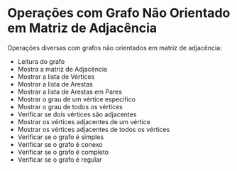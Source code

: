 # Operações com Grafo Não Orientado em Matriz de Adjacência
Operações diversas com grafos não orientados em matriz de adjacência:<br>
- Leitura do grafo<br>
- Mostra a matriz de Adjacência<br>
- Mostrar a lista de Vértices<br>
- Mostrar a lista de Arestas<br>
- Mostrar a lista de Arestas em Pares<br>
- Mostrar o grau de um vértice especifico<br>
- Mostrar o grau de todos os vértices<br>
- Verificar se dois vértices são adjacentes<br>
- Mostrar os vértices adjacentes de um vértice<br>
- Mostrar os vértices adjacentes de todos os vértices<br>
- Verificar se o grafo é simples<br>
- Verificar se o grafo é conexo<br>
- Verificar se o grafo é completo<br>
- Verificar se o grafo é regular<br>


